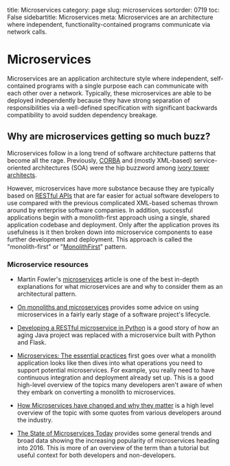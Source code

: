 title: Microservices
category: page
slug: microservices
sortorder: 0719
toc: False
sidebartitle: Microservices
meta: Microservices are an architecture where independent, functionality-contained programs communicate via network calls.


# Microservices
Microservices are an application architecture style where independent,
self-contained programs with a single purpose each can communicate with
each other over a network. Typically, these microservices are able to be
deployed independently because they have strong separation of 
responsibilities via a well-defined specification with significant 
backwards compatibility to avoid sudden dependency breakage.


## Why are microservices getting so much buzz?
Microservices follow in a long trend of software architecture patterns
that become all the rage. Previously, 
[CORBA](https://en.wikipedia.org/wiki/Common_Object_Request_Broker_Architecture) 
and (mostly XML-based) service-oriented architectures (SOA) were the
hip buzzword among 
[ivory tower architects](http://www.igloocoder.com/2271/ivory-tower-architect).

However, microservices have more substance because they are typically based
on [RESTful APIs](/application-programming-interfaces.html) that are far
easier for actual software developers to use compared with the previous 
complicated XML-based schemas thrown around by enterprise software companies.
In addition, successful applications begin with a monolith-first approach using
a single, shared application codebase and deployment. Only after the application
proves its usefulness is it then broken down into microservice components to
ease further development and deployment. This approach is called the 
"monolith-first" or 
"[MonolithFirst](http://martinfowler.com/bliki/MonolithFirst.html)" pattern.


### Microservice resources
* Martin Fowler's 
  [microservices](http://martinfowler.com/articles/microservices.html)
  article is one of the best in-depth explanations for what microservices are
  and why to consider them as an architectural pattern.

* [On monoliths and microservices](http://dev.otto.de/2015/09/30/on-monoliths-and-microservices/)
  provides some advice on using microservices in a fairly early stage of
  a software project's lifecycle.

* [Developing a RESTful microservice in Python](http://www.skybert.net/python/developing-a-restful-micro-service-in-python/)
  is a good story of how an aging Java project was replaced with a
  microservice built with Python and Flask.

* [Microservices: The essential practices](http://technologyconversations.com/2015/11/10/microservices-the-essential-practices/)
  first goes over what a monolith application looks like then dives into what 
  operations you need to support potential microservices. For example, you really 
  need to have continuous integration and deployment already set up. This is a
  good high-level overview of the topics many developers aren't aware of when they
  embark on converting a monolith to microservices.

* [How Microservices have changed and why they matter](http://thenewstack.io/microservices-changed-matter/)
  is a high level overview of the topic with some quotes from
  various developers around the industry.

* [The State of Microservices Today](http://blog.codeship.com/the-state-of-microservices-today/)
  provides some general trends and broad data showing the increasing 
  popularity of microservices heading into 2016. This is more of an
  overview of the term than a tutorial but useful context for both
  developers and non-developers.


